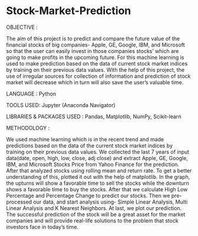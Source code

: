# Stock-Market-Prediction
OBJECTIVE :

The aim of this project is to predict and compare the future value of the financial stocks of big companies- Apple, GE, Google, IBM, and Microsoft so that the user can easily invest in those companies stocks’ which are going to make profits in the upcoming future. 
For this machine learning is used to make prediction based on the data of current stock market indices by training on their previous data values. 
With the help of this project, the use of irregular sources for collection of information and prediction of stock market will decrease which in turn will also save the user’s valuable time.

LANGUAGE : Python

TOOLS USED: Jupyter (Anaconda Navigator)

LIBRARIES & PACKAGES USED : Pandas, Matplotlib, NumPy, Scikit-learn

METHODOLOGY :

We used machine learning which is in the recent trend and made predictions based on the data of the current stock market indices by training on their previous data values.
We collected the last 7 years of input data(date, open, high, low, close, adj close) and extract Apple, GE, Google, IBM, and Microsoft Stocks Price from Yahoo Finance for the prediction.
After that analyzed stocks using rolling mean and return rate. To get a better understanding of this, plotted it out with the help of matplotlib. In the graph, the upturns will show a favorable time to sell the stocks while the downturn shows a favorable time to buy the stocks.
After that we calculate High Low Percentage and Percentage Change to predict our stocks.
Then we pre-processed our data, and start analysis using- Simple Linear Analysis, Multi Linear Analysis and K Nearest Neighbors.
At last, we plot our prediction. The successful prediction of the stock will be a great asset for the market companies and will provide real-life solutions to the problem that stock investors face in today’s time.
